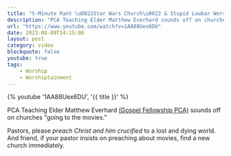```yaml
---
title: "5-Minute Rant \u0022Star Wars Church\u0022 & Stupid Lowbar Worshiptainment"
description: "PCA Teaching Elder Matthew Everhard sounds off on churches going to the movies."
url: "https://www.youtube.com/watch?v=1AA88Uex6DU"
date: 2023-08-09T14:15:00
layout: post
category: video
blockquote: false
youtube: true
tags:
    - Worship
    - Worshiptainment
---
```


{% youtube '1AA88Uex6DU', '{{ title }}' %}

PCA Teaching Elder Matthew Everhard [(Gospel Fellowship PCA)](https://www.gospelfellowshippca.org) sounds off on churches "going to the movies." 

Pastors, please *preach Christ and him crucified* to a lost and dying world. And friend, if your pastor insists on preaching about movies, find a new church immediately.